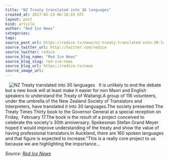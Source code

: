 ```yaml
---
title: "NZ Treaty translated into 30 languages"
created_at: 2017-02-23 06:18:15 UTC
layout: post
kind: article
author: "Red Ice News"
categories: 
tags: 
source_post_url: https://redice.tv/news/nz-treaty-translated-into-30-languages
source_twitter_url: http://twitter.com/redice
source_twitter: redice
source_blog_name: "Red Ice News"
source_blog_slug: red-ice-news
source_blog_url: https://redice.tv/news
source_image_url: 
---
```

<img align="left" hspace="12" alt="NZ Treaty translated into 30 languages" src="https://rdice.net/a/c/n/17/02230712-Untitled-1.9cd7b47f.jpg"> It is unlikely to end the debate but a new book will at least make it easier for non Maori and English speakers to understand the Treaty of Waitangi.A group of 116 volunteers, under the umbrella of the New Zealand Society of Translators and Interpreters, have translated it into 30 languages.The society presented The Treaty Times Thirty book to the Governor General at a special reception on Friday,  February 17.The book is the result of a project conceived to celebrate the society's 30th anniversary. Spokesman Stefan Grand Meyer hoped it would improve understanding of the treaty and show the value of having professional translators.In Auckland, there are 160 spoken languages and that figure is expected to increase."This is a really core project to us because we are highlighting the importance&#8230;<div class="">
    <i>Source: <a href="https://redice.tv/news">Red Ice News</a></i>
</div>
